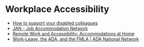 # Workplace Accessibility

- [How to support your disabled colleagues](https://lifeofablindgirl.com/2022/12/04/how-to-support-your-disabled-colleagues/)
- [JAN - Job Accommodation Network](https://askjan.org/index.cfm)
- [Remote Work and Accessibility: Accommodations at Home](https://www.accessibility.com/blog/remote-work-and-accessibility-accommodations-at-home?utm_campaign=AccessibilityPlus%20Content&utm_content=177645582&utm_medium=social&utm_source=linkedin&hss_channel=lcp-42128303)
- [Work-Leave, the ADA, and the FMLA | ADA National Network](https://adata.org/factsheet/work-leave)
